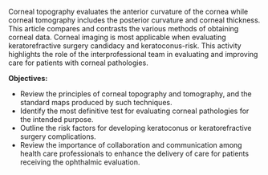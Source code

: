 Corneal topography evaluates the anterior curvature of the cornea while corneal tomography includes the posterior curvature and corneal thickness. This article compares and contrasts the various methods of obtaining corneal data. Corneal imaging is most applicable when evaluating keratorefractive surgery candidacy and keratoconus-risk. This activity highlights the role of the interprofessional team in evaluating and improving care for patients with corneal pathologies.

**Objectives:**
- Review the principles of corneal topography and tomography, and the standard maps produced by such techniques.
- Identify the most definitive test for evaluating corneal pathologies for the intended purpose.
- Outline the risk factors for developing keratoconus or keratorefractive surgery complications.
- Review the importance of collaboration and communication among health care professionals to enhance the delivery of care for patients receiving the ophthalmic evaluation.